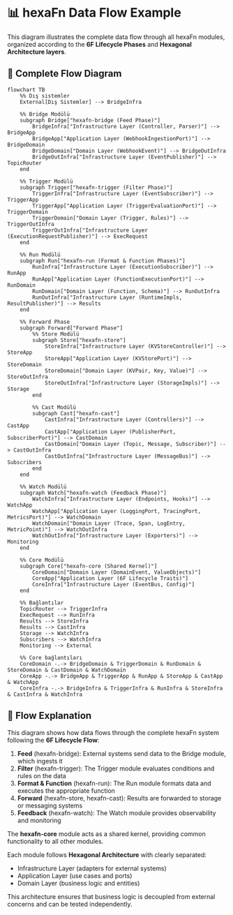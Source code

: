 <!--
SPDX-FileCopyrightText: 2025 Husamettin ARABACI
SPDX-License-Identifier: MIT
-->

# 📊 hexaFn Data Flow Example

This diagram illustrates the complete data flow through all hexaFn modules, organized according to the **6F Lifecycle Phases** and **Hexagonal Architecture layers**.

## 🔄 Complete Flow Diagram

```mermaid
flowchart TB
    %% Dış sistemler
    External[Dış Sistemler] --> BridgeInfra
    
    %% Bridge Modülü
    subgraph Bridge["hexafn-bridge (Feed Phase)"]
        BridgeInfra["Infrastructure Layer (Controller, Parser)"] --> BridgeApp
        BridgeApp["Application Layer (WebhookIngestionPort)"] --> BridgeDomain
        BridgeDomain["Domain Layer (WebhookEvent)"] --> BridgeOutInfra
        BridgeOutInfra["Infrastructure Layer (EventPublisher)"] --> TopicRouter
    end
    
    %% Trigger Modülü
    subgraph Trigger["hexafn-trigger (Filter Phase)"]
        TriggerInfra["Infrastructure Layer (EventSubscriber)"] --> TriggerApp
        TriggerApp["Application Layer (TriggerEvaluationPort)"] --> TriggerDomain
        TriggerDomain["Domain Layer (Trigger, Rules)"] --> TriggerOutInfra
        TriggerOutInfra["Infrastructure Layer (ExecutionRequestPublisher)"] --> ExecRequest
    end
    
    %% Run Modülü
    subgraph Run["hexafn-run (Format & Function Phases)"]
        RunInfra["Infrastructure Layer (ExecutionSubscriber)"] --> RunApp
        RunApp["Application Layer (FunctionExecutionPort)"] --> RunDomain
        RunDomain["Domain Layer (Function, Schema)"] --> RunOutInfra
        RunOutInfra["Infrastructure Layer (RuntimeImpls, ResultPublisher)"] --> Results
    end
    
    %% Forward Phase
    subgraph Forward["Forward Phase"]
        %% Store Modülü
        subgraph Store["hexafn-store"]
            StoreInfra["Infrastructure Layer (KVStoreController)"] --> StoreApp
            StoreApp["Application Layer (KVStorePort)"] --> StoreDomain
            StoreDomain["Domain Layer (KVPair, Key, Value)"] --> StoreOutInfra
            StoreOutInfra["Infrastructure Layer (StorageImpls)"] --> Storage
        end
        
        %% Cast Modülü
        subgraph Cast["hexafn-cast"]
            CastInfra["Infrastructure Layer (Controllers)"] --> CastApp
            CastApp["Application Layer (PublisherPort, SubscriberPort)"] --> CastDomain
            CastDomain["Domain Layer (Topic, Message, Subscriber)"] --> CastOutInfra
            CastOutInfra["Infrastructure Layer (MessageBus)"] --> Subscribers
        end
    end
    
    %% Watch Modülü
    subgraph Watch["hexafn-watch (Feedback Phase)"]
        WatchInfra["Infrastructure Layer (Endpoints, Hooks)"] --> WatchApp
        WatchApp["Application Layer (LoggingPort, TracingPort, MetricsPort)"] --> WatchDomain
        WatchDomain["Domain Layer (Trace, Span, LogEntry, MetricPoint)"] --> WatchOutInfra
        WatchOutInfra["Infrastructure Layer (Exporters)"] --> Monitoring
    end
    
    %% Core Modülü
    subgraph Core["hexafn-core (Shared Kernel)"]
        CoreDomain["Domain Layer (DomainEvent, ValueObjects)"]
        CoreApp["Application Layer (6F Lifecycle Traits)"]
        CoreInfra["Infrastructure Layer (EventBus, Config)"]
    end
    
    %% Bağlantılar
    TopicRouter --> TriggerInfra
    ExecRequest --> RunInfra
    Results --> StoreInfra
    Results --> CastInfra
    Storage --> WatchInfra
    Subscribers --> WatchInfra
    Monitoring --> External
    
    %% Core bağlantıları
    CoreDomain -.-> BridgeDomain & TriggerDomain & RunDomain & StoreDomain & CastDomain & WatchDomain
    CoreApp -.-> BridgeApp & TriggerApp & RunApp & StoreApp & CastApp & WatchApp
    CoreInfra -.-> BridgeInfra & TriggerInfra & RunInfra & StoreInfra & CastInfra & WatchInfra
```

## 📑 Flow Explanation

This diagram shows how data flows through the complete hexaFn system following the **6F Lifecycle Flow**:

1. **Feed** (hexafn-bridge): External systems send data to the Bridge module, which ingests it
2. **Filter** (hexafn-trigger): The Trigger module evaluates conditions and rules on the data
3. **Format & Function** (hexafn-run): The Run module formats data and executes the appropriate function
4. **Forward** (hexafn-store, hexafn-cast): Results are forwarded to storage or messaging systems
5. **Feedback** (hexafn-watch): The Watch module provides observability and monitoring

The **hexafn-core** module acts as a shared kernel, providing common functionality to all other modules.

Each module follows **Hexagonal Architecture** with clearly separated:
- Infrastructure Layer (adapters for external systems)
- Application Layer (use cases and ports)
- Domain Layer (business logic and entities)

This architecture ensures that business logic is decoupled from external concerns and can be tested independently.
